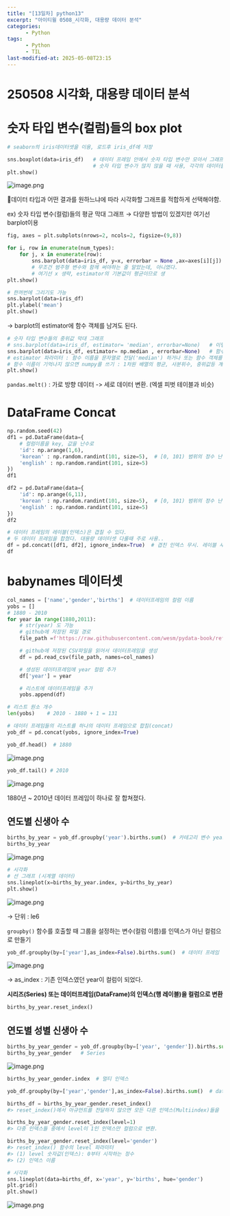 ```yaml
---
title: "[13일차] python13"
excerpt: "아이티윌 0508_시각화, 대용량 데이터 분석"
categories:
      - Python
tags:
      - Python
      - TIL
last-modified-at: 2025-05-08T23:15
---
```



# 250508 시각화, 대용량 데이터 분석

# 숫자 타입 변수(컬럼)들의 box plot

```python
# seaborn의 iris데이터셋을 이용, 로드후 iris_df에 저장

sns.boxplot(data=iris_df)   # 데이터 프레임 안에서 숫자 타입 변수만 모아서 그래프를 그려준다.
                            # 숫자 타입 변수가 많지 않을 때 사용, 각각의 데이터들의 범위가 비슷할 때 사용
plt.show()
```

![image.png](/assets/20250508/1.png)


📍데이터 타입과 어떤 결과를 원하느냐에 따라 시각화할 그래프를 적합하게 선택해야함.

ex)  숫자 타입 변수(컬럼)들의 평균 막대 그래프 → 다양한 방법이 있겠지만 여기선 barplot이용

```python
fig, axes = plt.subplots(nrows=2, ncols=2, figsize=(9,8))

for i, row in enumerate(num_types):
    for j, x in enumerate(row):
        sns.barplot(data=iris_df, y=x, errorbar = None ,ax=axes[i][j])
        # 무조건 범주형 변수와 함께 써야하는 줄 알았는데, 아니였다.
        # 여기선 x 생략, estimator의 기본값이 평균이므로 생
plt.show()
```

```python
# 한꺼번에 그리기도 가능
sns.barplot(data=iris_df)
plt.ylabel('mean')
plt.show()
```

→ barplot의 estimator에 함수 객체를 남겨도 된다.  

```python
# 숫자 타입 변수들의 중위값 막대 그래프
# sns.barplot(data=iris_df, estimator= 'median', errorbar=None)   # 이렇게 해도 되고
sns.barplot(data=iris_df, estimator= np.median , errorbar=None)   # 함수 객체를 넘겨도 된다.
# estimator 파라미터 : 함수 이름을 문자열로 전달('median') 하거나 또는 함수 객체를 전달(np.median)
# 함수 이름이 기억나지 않으면 numpy를 쓰기 : 1차원 배열의 평균, 사분위수, 중위값등 계산 가능
plt.show()
```

`pandas.melt()` : 가로 방향 데이터 -> 세로 데이터 변환. (엑셀 피벗 테이블과 비슷)

# **DataFrame Concat**

```python
np.random.seed(42)
df1 = pd.DataFrame(data={
    # 컬럼이름을 key, 값을 난수로
    'id': np.arange(1,6),
    'korean' : np.random.randint(101, size=5),  # [0, 101) 범위의 정수 난수 5개로 이루어진 배열
    'english' : np.random.randint(101, size=5)
})
df1
```

```python
df2 = pd.DataFrame(data={
    'id': np.arange(6,11),
    'korean' : np.random.randint(101, size=5),  # [0, 101) 범위의 정수 난수 5개로 이루어진 배열
    'english' : np.random.randint(101, size=5)
})
df2
```

```python
# 데이터 프레임의 레이블(인덱스)은 겹칠 수 있다.
# 두 데이터 프레임을 합쳤다. 대용량 데이터셋 다룰때 주로 사용..
df = pd.concat([df1, df2], ignore_index=True)  # 겹친 인덱스 무시. 레이블 새로 배치
df
```

# babynames 데이터셋

```python
col_names = ['name','gender','births']  # 데이터프레임의 컬럼 이름
yobs = []
# 1880 - 2010
for year in range(1880,2011):
    # str(year) 도 가능 
    # github에 저장된 파일 경로
    file_path =f'https://raw.githubusercontent.com/wesm/pydata-book/refs/heads/3rd-edition/datasets/babynames/yob{year}.txt'

    # github에 저장된 CSV파일을 읽어서 데이터프레임을 생성
    df = pd.read_csv(file_path, names=col_names)

    # 생성된 데이터프레임에 year 컬럼 추가
    df['year'] = year

    # 리스트에 데이터프레임을 추가    
    yobs.append(df)

```

```python
# 리스트 원소 개수
len(yobs)    # 2010 - 1880 + 1 = 131
```

```python
# 데이터 프레임들의 리스트를 하나의 데이터 프레임으로 합침(concat)
yob_df = pd.concat(yobs, ignore_index=True)   
```

```python
yob_df.head()  # 1880 
```

![image.png](/assets/20250508/2.png)

```python
yob_df.tail() # 2010
```

![image.png](/assets/20250508/3.png)

1880년 ~ 2010년 데이터 프레임이 하나로 잘 합쳐졌다.

## **연도별 신생아 수**

```python
births_by_year = yob_df.groupby('year').births.sum()  # 카테고리 변수 year로 묶어 합계를 계산하겠다.
births_by_year
```

![image.png](/assets/20250508/4.png)

```python
# 시각화
# 선 그래프 (시계열 데이터)
sns.lineplot(x=births_by_year.index, y=births_by_year)
plt.show()  
```

![image.png](/assets/20250508/5.png)

→ 단위 : le6

`groupby()` 함수를 호출할 때 그룹을 설정하는 변수(컬럼 이름)를 인덱스가 아닌 컬럼으로 만들기

```python
yob_df.groupby(by=['year'],as_index=False).births.sum()  # 데이터 프레임
```

![image.png](/assets/20250508/6.png)

→ as_index : 기존 인덱스였던 year이 컬럼이 되었다.

**시리즈(Series) 또는 데이터프레임(DataFrame)의 인덱스(행 레이블)을 컬럼으로 변환** 

```python
births_by_year.reset_index() 
```

## **연도별 성별 신생아 수**

```python
births_by_year_gender = yob_df.groupby(by=['year', 'gender']).births.sum()   # index : year, gender
births_by_year_gender   # Series
```

![image.png](/assets/20250508/7.png)

```python
births_by_year_gender.index  # 멀티 인덱스
```

```python
yob_df.groupby(by=['year','gender'],as_index=False).births.sum()  # dataframe
```

```python
births_df = births_by_year_gender.reset_index()
#> reset_index()에서 아규먼트를 전달하지 않으면 모든 다른 인덱스(Multiindex)들을 컬럼으로 반환
```

```python
births_by_year_gender.reset_index(level=1)   
#> 다중 인덱스들 중에서 level이 1인 인덱스만 컬럼으로 변환. 
```

```python
births_by_year_gender.reset_index(level='gender')
#> reset_index() 함수의 level 파라미터
#> (1) level 숫자값(인덱스): 0부터 시작하는 정수
#> (2) 인덱스 이름
```

```python
# 시각화
sns.lineplot(data=births_df, x='year', y='births', hue='gender')
plt.grid()
plt.show()
```

![image.png](/assets/20250508/8.png)